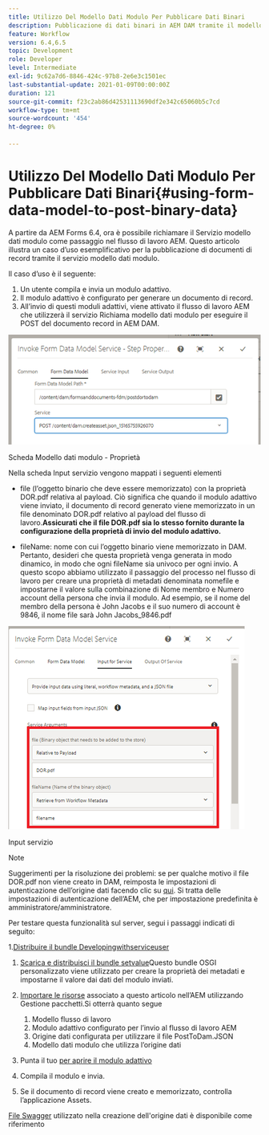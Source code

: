 ```yaml
---
title: Utilizzo Del Modello Dati Modulo Per Pubblicare Dati Binari
description: Pubblicazione di dati binari in AEM DAM tramite il modello dati modulo
feature: Workflow
version: 6.4,6.5
topic: Development
role: Developer
level: Intermediate
exl-id: 9c62a7d6-8846-424c-97b8-2e6e3c1501ec
last-substantial-update: 2021-01-09T00:00:00Z
duration: 121
source-git-commit: f23c2ab86d42531113690df2e342c65060b5c7cd
workflow-type: tm+mt
source-wordcount: '454'
ht-degree: 0%

---
```


# Utilizzo Del Modello Dati Modulo Per Pubblicare Dati Binari{#using-form-data-model-to-post-binary-data}

A partire da AEM Forms 6.4, ora è possibile richiamare il Servizio modello dati modulo come passaggio nel flusso di lavoro AEM. Questo articolo illustra un caso d’uso esemplificativo per la pubblicazione di documenti di record tramite il servizio modello dati modulo.

Il caso d’uso è il seguente:

1. Un utente compila e invia un modulo adattivo.
1. Il modulo adattivo è configurato per generare un documento di record.
1. All’invio di questi moduli adattivi, viene attivato il flusso di lavoro AEM che utilizzerà il servizio Richiama modello dati modulo per eseguire il POST del documento record in AEM DAM.

![posttodam](assets/posttodamshot1.png)

Scheda Modello dati modulo - Proprietà

Nella scheda Input servizio vengono mappati i seguenti elementi

* file (l’oggetto binario che deve essere memorizzato) con la proprietà DOR.pdf relativa al payload. Ciò significa che quando il modulo adattivo viene inviato, il documento di record generato viene memorizzato in un file denominato DOR.pdf relativo al payload del flusso di lavoro.**Assicurati che il file DOR.pdf sia lo stesso fornito durante la configurazione della proprietà di invio del modulo adattivo.**

* fileName: nome con cui l’oggetto binario viene memorizzato in DAM. Pertanto, desideri che questa proprietà venga generata in modo dinamico, in modo che ogni fileName sia univoco per ogni invio. A questo scopo abbiamo utilizzato il passaggio del processo nel flusso di lavoro per creare una proprietà di metadati denominata nomefile e impostarne il valore sulla combinazione di Nome membro e Numero account della persona che invia il modulo. Ad esempio, se il nome del membro della persona è John Jacobs e il suo numero di account è 9846, il nome file sarà John Jacobs_9846.pdf

![fdmserviceinput](assets/fdminputservice.png)

Input servizio

>[!NOTE]
>
>Suggerimenti per la risoluzione dei problemi: se per qualche motivo il file DOR.pdf non viene creato in DAM, reimposta le impostazioni di autenticazione dell’origine dati facendo clic su [qui](http://localhost:4502/mnt/overlay/fd/fdm/gui/components/admin/fdmcloudservice/properties.html?item=%2Fconf%2Fglobal%2Fsettings%2Fcloudconfigs%2Ffdm%2Fpostdortodam). Si tratta delle impostazioni di autenticazione dell’AEM, che per impostazione predefinita è amministratore/amministratore.

Per testare questa funzionalità sul server, segui i passaggi indicati di seguito:

1.[Distribuire il bundle Developingwithserviceuser](/help/forms/assets/common-osgi-bundles/DevelopingWithServiceUser.jar)

1. [Scarica e distribuisci il bundle setvalue](/help/forms/assets/common-osgi-bundles/SetValueApp.core-1.0-SNAPSHOT.jar)Questo bundle OSGI personalizzato viene utilizzato per creare la proprietà dei metadati e impostarne il valore dai dati del modulo inviati.

1. [Importare le risorse](assets/postdortodam.zip) associato a questo articolo nell’AEM utilizzando Gestione pacchetti.Si otterrà quanto segue

   1. Modello flusso di lavoro
   1. Modulo adattivo configurato per l’invio al flusso di lavoro AEM
   1. Origine dati configurata per utilizzare il file PostToDam.JSON
   1. Modello dati modulo che utilizza l’origine dati

1. Punta il tuo [per aprire il modulo adattivo](http://localhost:4502/content/dam/formsanddocuments/helpx/timeoffrequestform/jcr:content?wcmmode=disabled)
1. Compila il modulo e invia.
1. Se il documento di record viene creato e memorizzato, controlla l’applicazione Assets.


[File Swagger](http://localhost:4502/conf/global/settings/cloudconfigs/fdm/postdortodam/jcr:content/swaggerFile) utilizzato nella creazione dell&#39;origine dati è disponibile come riferimento

